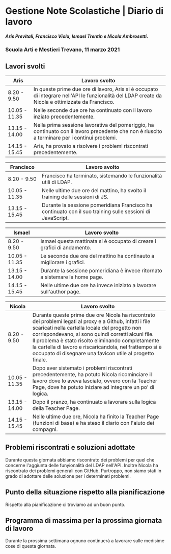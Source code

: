 # Gestione Note Scolastiche | Diario di lavoro
##### Aris Previtali, Francisco Viola, Ismael Trentin e Nicola Ambrosetti.
### Scuola Arti e Mestieri Trevano, 11 marzo 2021

## Lavori svolti
|Aris        |Lavoro svolto                 |
|-----------------------------|-------------------------------|
|8.20 - 9.50  |In queste prime due ore di lavoro, Aris si è occupato di integrare nell'API le funzionalità del LDAP create da Nicola e ottimizzate da Francisco.|
|10.05 - 11.35|Nelle seconde due ore ha continuato con il lavoro inziato precedentemente.|
|13.15 - 14.00|Nella prima sessione lavorativa del pomeriggio, ha continuato con il lavoro precedente che non è riuscito a terminare per i continui problemi.|
|14.15 - 15.45|Aris, ha provato a risolvere i problemi riscontrati precedentemente.|


|Francisco        |Lavoro svolto                 |
|-----------------------------|------------------------------|
|8.20 - 9.50  |Francisco ha terminato, sistemando le funzionalità utili di LDAP.|
|10.05 - 11.35|Nelle ultime due ore del mattino, ha svolto il training delle sessioni di JS.|
|13.15 - 15.45|Durante la sessione pomeridiana Francisco ha continuato con il suo training sulle sessioni di JavaScript.|


|Ismael        |Lavoro svolto                 |
|-----------------------------|------------------------------|
|8.20 - 9.50  |Ismael questa mattinata si è occupato di creare i grafici di andamento.|
|10.05 - 11.35|Le seconde due ore del mattino ha continauto a migliorare i grafici.|
|13.15 - 14.00|Durante la sessione pomeridiana è invece ritornato a sistemare la home page.|
|14.15 - 15.45|Nelle ultime due ore ha invece iniziato a lavorare sull'author page.|

|Nicola        |Lavoro svolto                 |
|-----------------------------|------------------------------|
|8.20 - 9.50  |Durante queste prime due ore Nicola ha riscontrato dei problemi legati al proxy e a Github, infatti i file scaricati nella cartella locale del progetto non corrispondevano, si sono quindi corretti alcuni file. <br> Il problema è stato risolto eliminando completamente la cartella di lavoro e riscaricandola, nel frattempo si è occupato di disegnare una favicon utile al progetto finale.|
|10.05 - 11.35|Dopo aver sistemato i problemi riscontrati precedentemente, ha potuto Nicola ricominciare il lavoro dove lo aveva lasciato, ovvero con la Teacher Page, dove ha potuto iniziare ad integrare un po' di logica. |
|13.15 - 14.00|Dopo il pranzo, ha continuato a lavorare sulla logica della Teacher Page.|
|14.15 - 15.45|Nelle ultime due ore, Nicola ha finito la Teacher Page (funzioni di base) e ha steso il diario con l'aiuto dei compagni.|



##  Problemi riscontrati e soluzioni adottate
Durante questa giornata abbiamo riscontrato dei problemi per quel che concerne l'aggiunta delle funyionalità del LDAP nell'API.
Inoltre Nicola ha riscontrato dei problemi generali con GitHub.
Purtroppo, non siamo stati in grado di adottare delle soluzione per i determinati problemi.

##  Punto della situazione rispetto alla pianificazione
Rispetto alla pianificazione ci troviamo ad un buon punto.

## Programma di massima per la prossima giornata di lavoro
Durante la prossima settimana ognuno continuerà a lavorare sulle medisime cose di questa giornata.